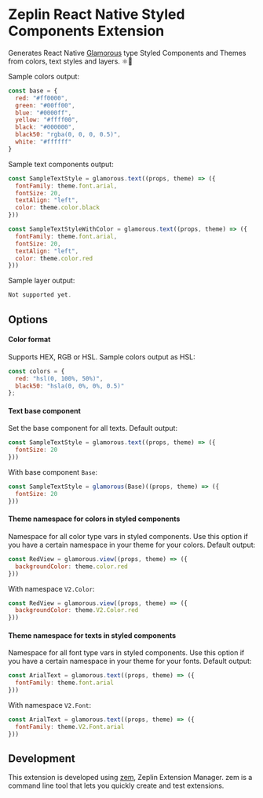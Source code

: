 # Zeplin React Native Styled Components Extension

Generates React Native [Glamorous](https://github.com/robinpowered/glamorous-native) type Styled Components and Themes from colors, text styles and layers. ⚛️📱

Sample colors output:
```js
const base = {
  red: "#ff0000",
  green: "#00ff00",
  blue: "#0000ff",
  yellow: "#ffff00",
  black: "#000000",
  black50: "rgba(0, 0, 0, 0.5)",
  white: "#ffffff"
}
```

Sample text components output:
```js
const SampleTextStyle = glamorous.text((props, theme) => ({
  fontFamily: theme.font.arial,
  fontSize: 20,
  textAlign: "left",
  color: theme.color.black
}))

const SampleTextStyleWithColor = glamorous.text((props, theme) => ({
  fontFamily: theme.font.arial,
  fontSize: 20,
  textAlign: "left",
  color: theme.color.red
}))
```

Sample layer output:
```js
Not supported yet.
```

## Options

#### Color format

Supports HEX, RGB or HSL. Sample colors output as HSL:
```js
const colors = {
  red: "hsl(0, 100%, 50%)",
  black50: "hsla(0, 0%, 0%, 0.5)"
};
```

#### Text base component

Set the base component for all texts. Default output:
```js
const SampleTextStyle = glamorous.text((props, theme) => ({
  fontSize: 20
}))
```
With base component `Base`:
```js
const SampleTextStyle = glamorous(Base)((props, theme) => ({
  fontSize: 20
}))
```

#### Theme namespace for colors in styled components

Namespace for all color type vars in styled components. Use this option if you have a certain namespace in your theme for your colors. Default output:
```js
const RedView = glamorous.view((props, theme) => ({
  backgroundColor: theme.color.red
}))
```
With namespace `V2.Color`:
```js
const RedView = glamorous.view((props, theme) => ({
  backgroundColor: theme.V2.Color.red
}))
```

#### Theme namespace for texts in styled components

Namespace for all font type vars in styled components. Use this option if you have a certain namespace in your theme for your fonts. Default output:
```js
const ArialText = glamorous.text((props, theme) => ({
  fontFamily: theme.font.arial
}))
```
With namespace `V2.Font`:
```js
const ArialText = glamorous.text((props, theme) => ({
  fontFamily: theme.V2.Font.arial
}))
```

## Development

This extension is developed using [zem](https://github.com/zeplin/zem), Zeplin Extension Manager. zem is a command line tool that lets you quickly create and test extensions.